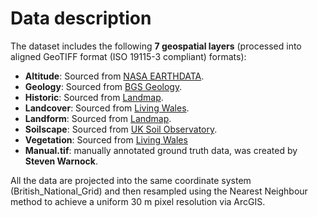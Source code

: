 # Data description
The dataset includes the following **7 geospatial layers** (processed into aligned GeoTIFF format (ISO 19115-3 compliant) formats):  
- **Altitude**: Sourced from [NASA EARTHDATA](https://earthdata.nasa.gov/).  
- **Geology**: Sourced from [BGS Geology](https://www.bgs.ac.uk/).  
- **Historic**: Sourced from [Landmap](https://www.landmap.ac.uk/).  
- **Landcover**: Sourced from [Living Wales](https://livingwales.uk/).  
- **Landform**: Sourced from [Landmap](https://www.landmap.ac.uk/).  
- **Soilscape**: Sourced from [UK Soil Observatory](https://www.ukso.org/).  
- **Vegetation**: Sourced from [Living Wales](https://livingwales.uk/)
- **Manual.tif**: manually annotated ground truth data, was created by **Steven Warnock**.


All the data are projected into the same coordinate system (British_National_Grid) and then resampled using the Nearest Neighbour method to achieve a uniform 30 m pixel resolution  via ArcGIS.


